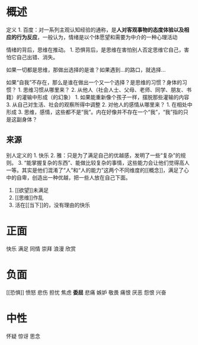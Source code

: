 # 概述
定义
	1. 百度：对一系列主观认知经验的通称，是**人对客观事物的态度体验以及相应的行为反应**，一般认为，情绪是以个体愿望和需要为中介的一种心理活动

情绪的背后，思维在推动。
	1. 恐惧背后，是思维在害怕别人否定思维它自己，害怕它自己出错、消失。


如果一切都是思维，那做出选择的是谁？如果遇到...的路口，就选择...

如果“自我”不存在，那么是谁在做出一个又一个选择？是思维的习惯？身体的习惯？
	1. 思维习惯从哪里来？
		2. 从他人（社会人士、父母、老师、同学、朋友、书籍）的灌输中形成（的幻象）
			1. 如果能重新像个孩子一样，摆脱那些灌输的内容
		3. 从自己对生活、社会的观察所得中调整
	2. 对他人的感情从哪里来？
		1. 在相处中形成
	3. 思维，感情，这些都不是“我”。内在好像并不存在一个“我”，“我”指的只是这副身体？
## 来源
别人定义的
	1. 快乐
	2. 雅：只是为了满足自己的优越感，发明了一些“复杂”的规则。
	3. “能掌握复杂的东西”、能做比较复杂的事情，这些能力会让他们觉得高人一等。其实是他们混淆了“人”和“人的能力”这两个不同维度的[[概念]]，满足了心中的自卑，创造出一种优越，把一些人放在自己下面。



1. [[欲望]]未满足
2. [[思维]]作乱
3. 活在[[当下]]的，没有理由的快乐
# 正面
快乐
满足
同情
崇拜
浪漫
欣赏
# 负面
[[恐惧]] 
愤怒
悲伤
担忧
焦虑
**委屈** 
悲痛
嫉妒
敬畏
痛恨
厌恶
怨恨
兴奋
# 中性
怀疑
惊讶
思念